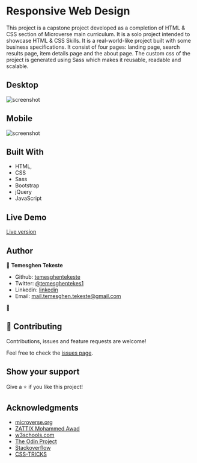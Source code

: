 # Responsive Web Design

This project is a capstone project developed as a completion of HTML & CSS section of Microverse main curriculum. It is a solo project intended to showcase HTML & CSS Skills. It is a real-world-like project built with some business specifications. It consist of four pages: landing page, search results page, item details page and the about page. The custom css of the project is generated using Sass which makes it reusable, readable and scalable.

## Desktop

![screenshot](./images/app_screenshot_desktop.gif)

## Mobile

![screenshot](./images/app_screenshot_mobile.gif)

## Built With

- HTML,
- CSS
- Sass
- Bootstrap
- jQuery
- JavaScript

## Live Demo

<a href="https://rawcdn.githack.com/temesghentekeste/mekina-global/9951563da65fd3fd484e095c0d5bf680d030a48c/index.html">Live version</a>

## Author

👤 **Temesghen Tekeste**

- Github: [temesghentekeste](https://github.com/temesghentekeste)
- Twitter: [@temesghentekes1](https://twitter.com/temesghentekes1)
- Linkedin: [linkedin](https://www.linkedin.com/in/temesghen-tekeste-bahta-8b5243193/)
- Email: mail.temesghen.tekeste@gmail.com

👤

## 🤝 Contributing

Contributions, issues and feature requests are welcome!

Feel free to check the <a href="https://github.com/temesghentekeste/mekina-global/issues" target="_blank">issues page</a>.

## Show your support

Give a ⭐️ if you like this project!

## Acknowledgments

- <a href="https://www.microverse.org/" target="_blank">microverse.org</a>
- <a href="https://www.behance.net/gallery/24796463/ZATTIX" target="_blank">ZATTIX Mohammed Awad</a>
- <a href="https://www.w3schools.com/" target="_blank">w3schools.com</a>
- <a href="https://www.theodinproject.com/" target="_blank">The Odin Project</a>
- <a href="https://www.stackoverflow.com/" target="_blank">Stackoverflow</a>
- <a href="https://css-tricks.com/" target="_blank">CSS-TRICKS</a>
